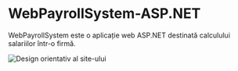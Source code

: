 # WebPayrollSystem-ASP.NET
WebPayrollSystem este o aplicație web ASP.NET destinată calculului salariilor într-o firmă.

![Design orientativ al site-ului](imagini/imagine1.png)

